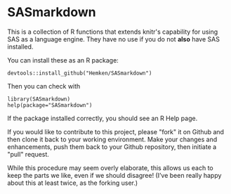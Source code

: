 # SASmarkdown
This is a collection of R functions that extends knitr's capability 
for using SAS as a language engine.  They have no use if you do not 
**also** have SAS installed.

You can install these as an R package:
```
devtools::install_github("Hemken/SASmarkdown")
```
Then you can check with
```
library(SASmarkdown)
help(package="SASmarkdown")
```
If the package installed correctly, you should see an R Help page.

If you would like to contribute to this project, please "fork" it on Github and then clone it back to your working environment.  Make your changes and enhancements, push them back to your Github repository, then initiate a "pull" request.

While this procedure may seem overly elaborate, this allows us each to keep the parts we like, even if we should disagree!  (I’ve been really happy about this at least twice, as the forking user.)